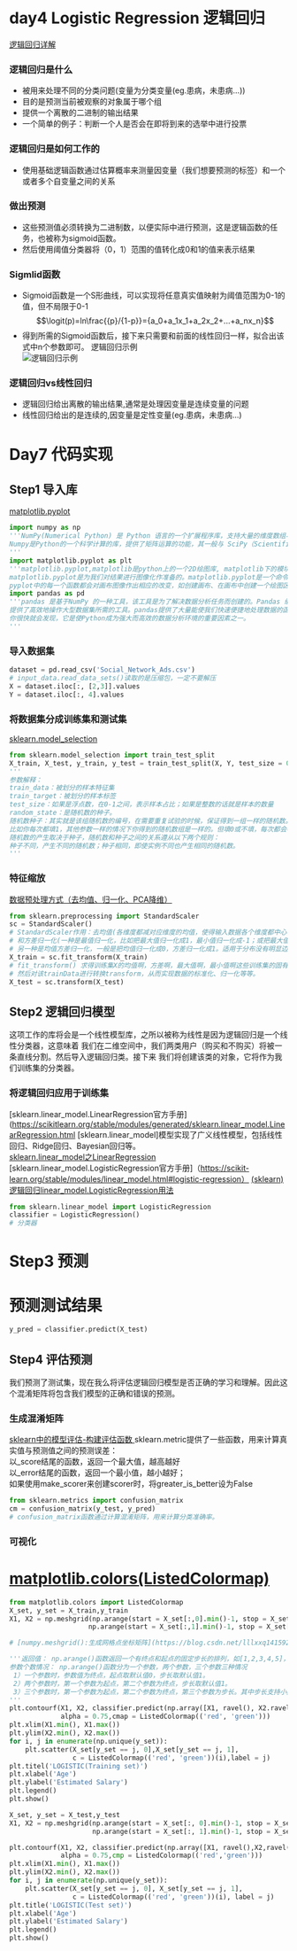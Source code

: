 # day4 Logistic Regression 逻辑回归
[逻辑回归详解](https://blog.csdn.net/liulina603/article/details/78676723)
### 逻辑回归是什么
* 被用来处理不同的分类问题(变量为分类变量(eg.患病，未患病...))
* 目的是预测当前被观察的对象属于哪个组
* 提供一个离散的二进制的输出结果
* 一个简单的例子：判断一个人是否会在即将到来的选举中进行投票
### 逻辑回归是如何工作的
* 使用基础逻辑函数通过估算概率来测量因变量（我们想要预测的标签）和一个或者多个自变量之间的关系
### 做出预测
* 这些预测值必须转换为二进制数，以便实际中进行预测，这是逻辑函数的任务，也被称为sigmoid函数。
* 然后使用阈值分类器将（0，1）范围的值转化成0和1的值来表示结果
### Sigmlid函数
* Sigmoid函数是一个S形曲线，可以实现将任意真实值映射为阈值范围为0-1的值，但不局限于0-1  
 $$\logit(p)=ln\frac{{p}/{1-p}}={a_0+a_1x_1+a_2x_2+...+a_nx_n}$$
* 得到所需的Sigmoid函数后，接下来只需要和前面的线性回归一样，拟合出该式中n个参数即可。
逻辑回归示例  
![逻辑回归示例](https://github.com/liangju1996/100-days-of-ml-code/blob/master/图片/day4.png)

### 逻辑回归vs线性回归
* 逻辑回归给出离散的输出结果,通常是处理因变量是连续变量的问题
* 线性回归给出的是连续的,因变量是定性变量(eg.患病，未患病...)

# Day7 代码实现
## Step1 导入库
[matplotlib.pyplot](http://baijiahao.baidu.com/s?id=1579894571835817104&wfr=spider&for=pc)
```python
import numpy as np
'''NumPy(Numerical Python) 是 Python 语言的一个扩展程序库，支持大量的维度数组与矩阵运算，此外也针对数组运算提供大量的数学函数库.
Numpy是Python的一个科学计算的库，提供了矩阵运算的功能，其一般与 SciPy（Scientific Python）和 Matplotlib（绘图库）一起使用.
'''
import matplotlib.pyplot as plt
'''matplotlib.pyplot,matplotlib是python上的一个2D绘图库, matplotlib下的模块pyplot是一个有命令样式的函数集合，
matplotlib.pyplot是为我们对结果进行图像化作准备的。matplotlib.pyplot是一个命令型函数集合，它可以让我们像使用MATLAB一样使用matplotlib。
pyplot中的每一个函数都会对画布图像作出相应的改变，如创建画布、在画布中创建一个绘图区、在绘图区上画几条线、给图像添加文字说明等。'''
import pandas as pd
'''pandas 是基于NumPy 的一种工具，该工具是为了解决数据分析任务而创建的。Pandas 纳入了大量库和一些标准的数据模型，
提供了高效地操作大型数据集所需的工具。pandas提供了大量能使我们快速便捷地处理数据的函数和方法。
你很快就会发现，它是使Python成为强大而高效的数据分析环境的重要因素之一。
'''
```
### 导入数据集
```python
dataset = pd.read_csv('Social_Network_Ads.csv')
# input_data.read_data_sets()读取的是压缩包，一定不要解压
X = dataset.iloc[:, [2,3]].values
Y = dataset.iloc[:, 4].values
```
### 将数据集分成训练集和测试集
[sklearn.model_selection](https://scikit-learn.org/stable/modules/cross_validation.html)
```python
from sklearn.model_selection import train_test_split
X_train, X_test, y_train, y_test = train_test_split(X, Y, test_size = 0.25, random_state = 0)
'''
参数解释：
train_data：被划分的样本特征集
train_target：被划分的样本标签
test_size：如果是浮点数，在0-1之间，表示样本占比；如果是整数的话就是样本的数量
random_state：是随机数的种子。
随机数种子：其实就是该组随机数的编号，在需要重复试验的时候，保证得到一组一样的随机数。
比如你每次都填1，其他参数一样的情况下你得到的随机数组是一样的。但填0或不填，每次都会不一样。
随机数的产生取决于种子，随机数和种子之间的关系遵从以下两个规则：
种子不同，产生不同的随机数；种子相同，即使实例不同也产生相同的随机数。
'''
```

### 特征缩放
[数据预处理方式（去均值、归一化、PCA降维）](https://blog.csdn.net/maqunfi/article/details/82252480)
```python
from sklearn.preprocessing import StandardScaler
sc = StandardScaler()
# StandardScaler作用：去均值(各维度都减对应维度的均值，使得输入数据各个维度都中心化为0，进行去均值的原因是因为如果不去均值的话会容易拟合)
# 和方差归一化(一种是最值归一化，比如把最大值归一化成1，最小值归一化成-1；或把最大值归一化成1，最小值归一化成0。适用于本来就分布在有限范围内的数据。        
# 另一种是均值方差归一化，一般是把均值归一化成0，方差归一化成1。适用于分布没有明显边界的情况。)。且是针对每一个特征维度来做的，而不是针对样本。
X_train = sc.fit_transform(X_train)
# fit_transform() 求得训练集X的均值啊，方差啊，最大值啊，最小值啊这些训练集的固有属性
# 然后对该trainData进行转换transform，从而实现数据的标准化、归一化等等。
X_test = sc.transform(X_test)
```

## Step2 逻辑回归模型

这项工作的库将会是一个线性模型库，之所以被称为线性是因为逻辑回归是一个线性分类器，这意味着
我们在二维空间中，我们两类用户（购买和不购买）将被一条直线分割。然后导入逻辑回归类。接下来
我们将创建该类的对象，它将作为我们训练集的分类器。
### 将逻辑回归应用于训练集
[sklearn.linear_model.LinearRegression官方手册](https://scikitlearn.org/stable/modules/generated/sklearn.linear_model.LinearRegression.html
[sklearn.linear_model]模型实现了广义线性模型，包括线性回归、Ridge回归、Bayesian回归等。  
[sklearn.linear_model之LinearRegression](https://blog.csdn.net/jingyi130705008/article/details/78163955)  
[sklearn.linear_model.LogisticRegression官方手册]（https://scikit-learn.org/stable/modules/linear_model.html#logistic-regression）
[(sklearn)逻辑回归linear_model.LogisticRegression用法](https://blog.csdn.net/mrxjh/article/details/78499801)
```python
from sklearn.linear_model import LogisticRegression
classifier = LogisticRegression()
# 分类器
```

# Step3 预测
# 预测测试结果
```python
y_pred = classifier.predict(X_test)
```

## Step4 评估预测
我们预测了测试集，现在我么将评估逻辑回归模型是否正确的学习和理解。因此这个混淆矩阵将包含我们模型的正确和错误的预测。
### 生成混淆矩阵
[sklearn中的模型评估-构建评估函数 ](https://www.cnblogs.com/harvey888/p/6964741.html)
sklearn.metric提供了一些函数，用来计算真实值与预测值之间的预测误差：  
以_score结尾的函数，返回一个最大值，越高越好  
以_error结尾的函数，返回一个最小值，越小越好；  
如果使用make_scorer来创建scorer时，将greater_is_better设为False
```python
from sklearn.metrics import confusion_matrix
cm = confusion_matrix(y_test, y_pred)
# confusion_matrix函数通过计算混淆矩阵，用来计算分类准确率。
```

### 可视化
# [matplotlib.colors(ListedColormap)](https://blog.csdn.net/zhaogeng111/article/details/78419015)
```python
from matplotlib.colors import ListedColormap
X_set, y_set = X_train,y_train
X1, X2 = np.meshgrid(np.arange(start = X_set[:,0].min()-1, stop = X_set[:, 0].max()+1, step = 0.01),
                    np.arange(start = X_set[:,1].min()-1, stop = X_set[:, 1].max()+1, setp = 0.01))

# [numpy.meshgrid():生成网格点坐标矩阵](https://blog.csdn.net/lllxxq141592654/article/details/81532855)。

'''返回值： np.arange()函数返回一个有终点和起点的固定步长的排列，如[1,2,3,4,5]，起点是1，终点是5，步长为1。 
参数个数情况： np.arange()函数分为一个参数，两个参数，三个参数三种情况 
 1）一个参数时，参数值为终点，起点取默认值0，步长取默认值1。 
 2）两个参数时，第一个参数为起点，第二个参数为终点，步长取默认值1。 
 3）三个参数时，第一个参数为起点，第二个参数为终点，第三个参数为步长。其中步长支持小数。
'''
plt.contourf(X1, X2, classifier.predict(np.array([X1, ravel(), X2.ravel()]).T).reshape(X1. shape),
             alpha = 0.75,cmap = ListedColormap(('red', 'green')))
plt.xlim(X1.min(), X1.max())
plt.ylim(X2.min(), X2.max())
for i, j in enumerate(np.unique(y_set)):
    plt.scatter(X_set[y_set == j, 0],X_set[y_set == j, 1],
                c = ListedColormap(('red', 'green'))(i),label = j)
plt.titel('LOGISTIC(Training set)')
plt.xlabel('Age')
plt.ylabel('Estimated Salary')
plt.legend()
plt.show()

X_set, y_set = X_test,y_test
X1, X2 = np.meshgrid(np.arange(start = X_set[:, 0].min()-1, stop = X_set[:, 0].max()+1, step = 0.01),
                     np.arange(start = X_set[:, 1].min()-1, stop = X_set[:, 1].max()+1, step = 0.01))

plt.contourf(X1, X2, classifier.predict(np.array([X1, ravel(),X2,ravel()]).T).reshape(X1.shape),
             alpha = 0.75,cmp = ListedColormap(('red','green')))
plt.xlim(X1.min(), X1.max())
plt.ylim(X2.min(), X2.max())
for i, j in enumerate(np.unique(y_set)):
    plt.scatter(X_set[y_set == j, 0], X_set[y_set == j, 1],
                c = ListedColormap(('red', 'green'))(i), label = j)
plt.title('LOGISTIC(Test set)')
plt.xlabel('Age')
plt.ylabel('Estimated Salary')
plt.legend()
plt.show()
```
